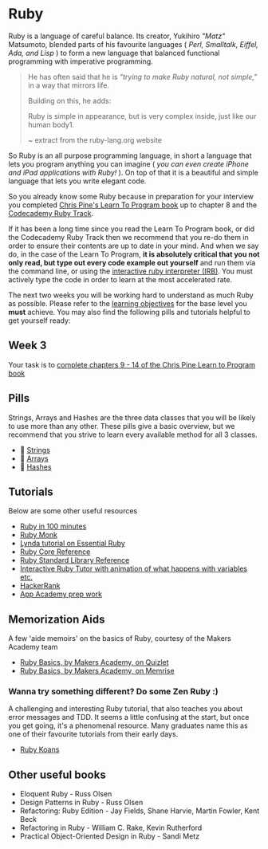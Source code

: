 # Ruby

Ruby is a language of careful balance. Its creator, Yukihiro _"Matz"_ Matsumoto, blended parts of his favourite languages ( _Perl, Smalltalk, Eiffel, Ada, and Lisp_ ) to form a new language that balanced functional programming with imperative programming.
>
> He has often said that he is _"trying to make Ruby natural, not simple,"_ in a way that mirrors life.
>
> Building on this, he adds:
>
> Ruby is simple in appearance, but is very complex inside, just like our human body1.
>
> ~ extract from the ruby-lang.org website

So Ruby is an all purpose programming language, in short a language that lets you program anything you can imagine ( _you can even create iPhone and iPad applications with Ruby!_ ). On top of that it is a beautiful and simple language that lets you write elegant code.

So you already know some Ruby because in preparation for your interview you completed [Chris Pine's Learn To Program book](https://pine.fm/LearnToProgram/) up to chapter 8 and the [Codecademy Ruby Track](http://www.codecademy.com/tracks/ruby).  

If it has been a long time since you read the Learn To Program book, or did the Codecademy Ruby Track then we recommend that you re-do them in order to ensure their contents are up to date in your mind.  And when we say do, in the case of the Learn To Program, **it is absolutely critical that you not only read, but type out every code example out yourself** and run them via the command line, or using the [interactive ruby interpreter (IRB)](http://en.wikipedia.org/wiki/Interactive_Ruby_Shell).  You must actively type the code in order to learn at the most accelerated rate. 

The next two weeks you will be working hard to understand as much Ruby as possible.  Please refer to the [learning objectives](learning_objectives.md) for the base level you **must** achieve. You may also find the following pills and tutorials helpful to get yourself ready:

## Week 3
Your task is to [complete chapters 9 - 14 of the Chris Pine Learn to Program book](https://github.com/makersacademy/learn_to_program)

## Pills

Strings, Arrays and Hashes are the three data classes that you will be likely to use more than any other. These pills give a basic overview, but we recommend that you strive to learn every available method for all 3 classes.

- :pill: [Strings](/pills/strings.md)
- :pill: [Arrays](/pills/arrays.md)
- :pill: [Hashes](/pills/hashes.md)

## Tutorials

Below are some other useful resources

- [Ruby in 100 minutes](http://tutorials.jumpstartlab.com/projects/ruby_in_100_minutes.html)
- [Ruby Monk](https://rubymonk.com/learning/books/1-ruby-primer/chapters/6-objects/lessons/35-introduction-to-objects)
- [Lynda tutorial on Essential Ruby](http://www.lynda.com/Ruby-tutorials/essential-training/47905-2.html)
- [Ruby Core Reference](http://www.ruby-doc.org/core-2.1.2/)
- [Ruby Standard Library Reference](http://www.ruby-doc.org/stdlib-2.1.2/)
- [Interactive Ruby Tutor with animation of what happens with variables etc.](http://www.basicruby.com/tutor)
- [HackerRank](https://www.hackerrank.com)
- [App Academy prep work](https://github.com/appacademy/prep-work)

## Memorization Aids

A few 'aide memoirs' on the basics of Ruby, courtesy of the Makers Academy team

- [Ruby Basics, by Makers Academy, on Quizlet](http://quizlet.com/join/VctmNbYus)
- [Ruby Basics, by Makers Academy, on Memrise](http://www.memrise.com/course/357359/ruby-by-makers-academy/)

### Wanna try something different? Do some Zen Ruby :)

A challenging and interesting Ruby tutorial, that also teaches you about error messages and TDD. It seems a little confusing at the start, but once you get going, it's a phenomenal resource. Many graduates name this as one of their favourite tutorials from their early days.

- [Ruby Koans](http://rubykoans.com)

## Other useful books

- Eloquent Ruby - Russ Olsen
- Design Patterns in Ruby - Russ Olsen
- Refactoring: Ruby Edition - Jay Fields, Shane Harvie, Martin Fowler, Kent Beck
- Refactoring in Ruby - William C. Rake, Kevin Rutherford
- Practical Object-Oriented Design in Ruby - Sandi Metz
